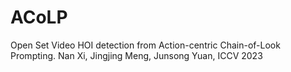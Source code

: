 # ACoLP

Open Set Video HOI detection from Action-centric Chain-of-Look Prompting. 
Nan Xi, Jingjing Meng, Junsong Yuan, ICCV 2023